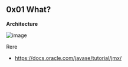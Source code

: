 
## 0x01 What?
**Architecture**

![image](https://user-images.githubusercontent.com/55024146/146688487-33efa89d-060a-4b23-98c9-e5a96298d87a.png)









Rere
- https://docs.oracle.com/javase/tutorial/jmx/
